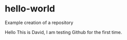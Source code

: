 # hello-world
Example creation of a repository

Hello This is David, I am testing Github for the first time. 
